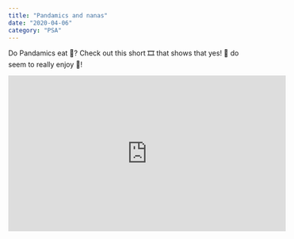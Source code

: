 ```yaml
---
title: "Pandamics and nanas"
date: "2020-04-06"
category: "PSA"
---
```


Do Pandamics eat 🍌? Check out this short 🎞 that shows that yes! 🐨 do
seem to really enjoy 🐲!

<iframe width="560" height="315" src="https://www.youtube.com/embed/4SZl1r2O_bY" frameborder="0" allowfullscreen></iframe>
